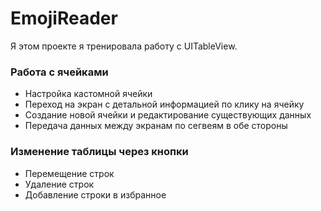 # EmojiReader
Я этом проекте я тренировала работу с UITableView.

### Работа с ячейками
- Настройка кастомной ячейки
- Переход на экран с детальной информацией по клику на ячейку
- Создание новой ячейки и редактирование существующих данных
- Передача данных между экранам по сегвеям в обе стороны
  

### Изменение таблицы через кнопки
- Перемещение строк
- Удаление строк
- Добавление строки в избранное

